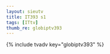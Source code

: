 ```yaml
--- 
layout: sieutv
title: IT393 s1
tags: [ITtv]
thumb_re: globiptv393
---
```

{% include tvadv key="globiptv393" %} 

